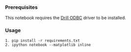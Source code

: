 ### Prerequisites
This notebook requires the [Drill ODBC](http://package.mapr.com/tools/MapR-ODBC/) driver to be installed.

### Usage
```
1. pip install -r requirements.txt
2. ipython notebook --matplotlib inline
```
